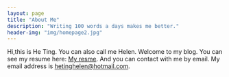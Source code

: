 ```yaml
---
layout: page
title: "About Me"
description: "Writing 100 words a days makes me better."
header-img: "img/homepage2.jpg"
---
```


Hi,this is He Ting. You can also call me Helen. Welcome to my blog.
You can see my resume here: [My resme](https://projectpages.github.io/project-pages/assets/HeTing.pdf). 
And you can contact with me by email. My email address is hetinghelen@hotmail.com.
	
